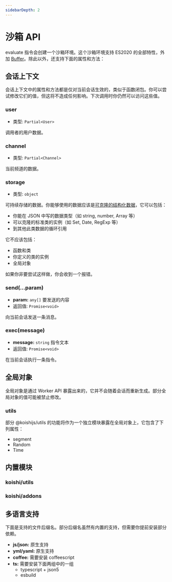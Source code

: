 ```yaml
---
sidebarDepth: 2
---
```


# 沙箱 API

evaluate 指令会创建一个沙箱环境。这个沙箱环境支持 ES2020 的全部特性，外加 [Buffer](https://nodejs.org/dist/latest-v14.x/docs/api/buffer.html)。除此以外，还支持下面的属性和方法：

## 会话上下文

会话上下文中的属性和方法都是仅对当前会话生效的，类似于函数闭包。你可以尝试修改它们的值，但这将不造成任何影响。下次调用时你仍然可以访问这些值。

### user

- 类型: `Partial<User>`

调用者的用户数据。

### channel

- 类型: `Partial<Channel>`

当前频道的数据。

### storage

- 类型: `object`

可持续存储的数据。你能够使用的数据应该是[可克隆的结构化数据](https://developer.mozilla.org/en-US/docs/Web/API/Web_Workers_API/Structured_clone_algorithm)，它可以包括：

- 你能在 JSON 中写的数据类型（如 string, number, Array 等）
- 可以克隆的标准类的实例（如 Set, Date, RegExp 等）
- 到其他此类数据的循环引用

它不应该包括：

- 函数和类
- 你定义的类的实例
- 全局对象

如果你非要尝试这样做，你会收到一个报错。

### send(...param)

- **param:** `any[]` 要发送的内容
- 返回值: `Promise<void>`

向当前会话发送一条消息。

### exec(message)

- **message:** `string` 指令文本
- 返回值: `Promise<void>`

在当前会话执行一条指令。

## 全局对象

全局对象是通过 Worker API 暴露出来的，它并不会随着会话而重新生成。部分全局对象的值可能被禁止修改。

### utils

部分 @koishijs/utils 的功能将作为一个独立模块暴露在全局对象上，它包含了下列属性：

- segment
- Random
- Time

## 内置模块

### koishi/utils

### koishi/addons

## 多语言支持

下面是支持的文件后缀名。部分后缀名虽然有内置的支持，但需要你提前安装部分依赖。

- **js/json:** 原生支持
- **yml/yaml:** 原生支持
- **coffee:** 需要安装 coffeescript
- **ts:** 需要安装下面两组中的一组
  - typescript + json5
  - esbuild
